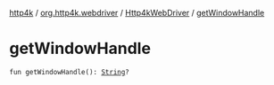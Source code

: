 [http4k](../../index.md) / [org.http4k.webdriver](../index.md) / [Http4kWebDriver](index.md) / [getWindowHandle](./get-window-handle.md)

# getWindowHandle

`fun getWindowHandle(): `[`String`](https://kotlinlang.org/api/latest/jvm/stdlib/kotlin/-string/index.html)`?`